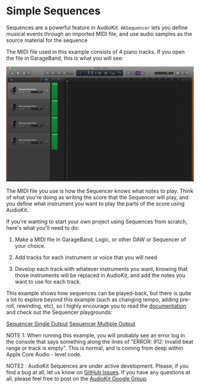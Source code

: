 # Simple Sequences

Sequences are a powerful feature in AudioKit. `AKSequencer` lets you define musical events through an imported MIDI file, and use audio samples as the source material for the sequence

The MIDI file used in this example consists of 4 piano tracks. If you open the file in GarageBand, 
this is what you will see:

![alt text](MIDIFile-GarageBand.png)

The MIDI file you use is how the Sequencer knows what notes to play. Think of what you're doing as
writing the score that the Sequencer will play, and you define what instrument you want to play
the parts of the score using AudioKit. 

If you're wanting to start your own project using Sequences from scratch, here's what you'll need to
do:

1) Make a MIDI file in GarageBand, Logic, or other DAW or Sequencer of your choice. 

2) Add tracks for each instrument or voice that you will need

3) Develop each track with whatever instruments you want, knowing that those instruments will be replaced in AudioKit, and add the notes you want to use for each track. 


This example shows how sequences can be played-back, but there is quite a lot to explore beyond this 
example (such as changing tempo, adding pre-roll, rewinding, etc), so I highly encourage you to read 
the [documentation](http://audiokit.io/docs/Classes/AKSequencer.html) and check out the Sequencer 
playgrounds:

[Sequencer Single Output](http://audiokit.io/playgrounds/Sequencer%20-%20Single%20output/)
[Sequencer Multiple Output](http://audiokit.io/playgrounds/Sequencer%20-%20Multiple%20output/)

NOTE 1: When running this example, you will probably see an error log in the console that says 
something along the lines of "ERROR:    912: Invalid beat range or track is empty". This is normal, 
and is coming from deep within Apple Core Audio - level code. 

NOTE2 : AudioKit Sequences are under active development. Please, if you find a bug at all, let us
know on [GitHub Issues](https://github.com/audiokit/AudioKit/issues). If you have any questions 
at all, please feel free to post on the [AudioKit Google Group](https://groups.google.com/forum/#!forum/audiokit).